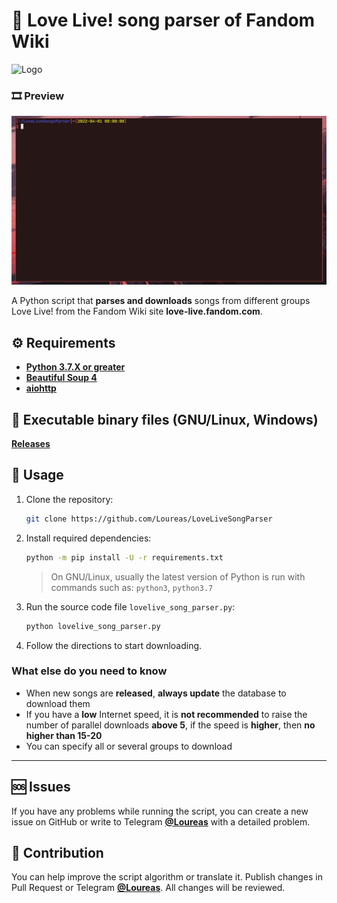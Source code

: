 # 🎵 Love Live! song parser of Fandom Wiki
![Logo](logo.png)

### 🎞 Preview
![Preview](preview.gif)

A Python script that **parses and downloads** songs from different groups Love Live! from
the Fandom Wiki site **love-live.fandom.com**.

## ⚙️ Requirements
  - [**Python 3.7.X or greater**](https://python.org/)
  - [**Beautiful Soup 4**](https://pypi.org/project/beautifulsoup4/)
  - [**aiohttp**](https://pypi.org/project/aiohttp/)

## 💾 Executable binary files (GNU/Linux, Windows)
[**Releases**](https://github.com/Loureas/LoveLiveSongParser/releases)

## 📝 Usage
1. Clone the repository:

    ```sh
    git clone https://github.com/Loureas/LoveLiveSongParser
    ```

2. Install required dependencies:

    ```sh
    python -m pip install -U -r requirements.txt
    ```

    > On GNU/Linux, usually the latest version of Python is run with commands such as: `python3`, `python3.7`

3. Run the source code file `lovelive_song_parser.py`:

    ```sh
    python lovelive_song_parser.py
    ```

4. Follow the directions to start downloading.

### What else do you need to know

- When new songs are **released**, **always update** the database to download them
- If you have a **low** Internet speed, it is **not recommended** to raise the number of parallel downloads **above 5**, if the speed is **higher**, then **no higher than 15-20**
- You can specify all or several groups to download

* * *

## 🆘 Issues
If you have any problems while running the script, you can create a new issue on GitHub or write to Telegram [**@Loureas**](tg://resolve?domain=Loureas) with a detailed problem.

## 🔧 Contribution
You can help improve the script algorithm or translate it. Publish changes in Pull Request or Telegram [**@Loureas**](tg://resolve?domain=Loureas). All changes will be reviewed.

